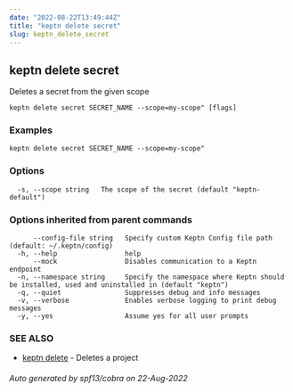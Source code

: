 ```yaml
---
date: "2022-08-22T13:49:44Z"
title: "keptn delete secret"
slug: keptn_delete_secret
---
```

## keptn delete secret

Deletes a secret from the given scope

```
keptn delete secret SECRET_NAME --scope=my-scope" [flags]
```

### Examples

```
keptn delete secret SECRET_NAME --scope=my-scope"
```

### Options

```
  -s, --scope string   The scope of the secret (default "keptn-default")
```

### Options inherited from parent commands

```
      --config-file string   Specify custom Keptn Config file path (default: ~/.keptn/config)
  -h, --help                 help
      --mock                 Disables communication to a Keptn endpoint
  -n, --namespace string     Specify the namespace where Keptn should be installed, used and uninstalled in (default "keptn")
  -q, --quiet                Suppresses debug and info messages
  -v, --verbose              Enables verbose logging to print debug messages
  -y, --yes                  Assume yes for all user prompts
```

### SEE ALSO

* [keptn delete](../keptn_delete/)	 - Deletes a project

###### Auto generated by spf13/cobra on 22-Aug-2022
